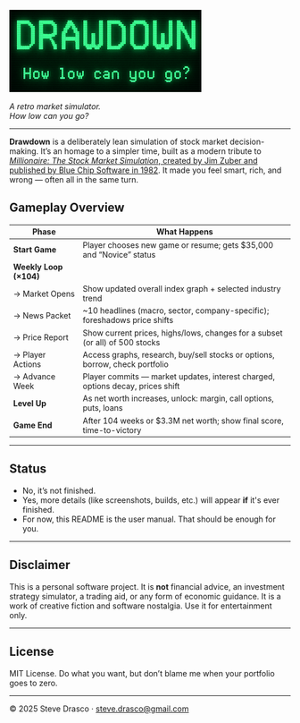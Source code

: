 ![Drawdown](docs/images/logo_small.png)

*A retro market simulator.*  
*How low can you go?*

---

**Drawdown** is a deliberately lean simulation of stock market decision-making.  It’s an homage to a simpler time, built as a modern tribute to [*Millionaire: The Stock Market Simulation*, created by Jim Zuber and published by Blue Chip Software in 1982](https://en.wikipedia.org/wiki/Millionaire:_The_Stock_Market_Simulation).  It made you feel smart, rich, and wrong — often all in the same turn.

## Gameplay Overview

| **Phase**              | **What Happens**                                                                 |
|------------------------|-----------------------------------------------------------------------------------|
| **Start Game**         | Player chooses new game or resume; gets $35,000 and “Novice” status              |
| **Weekly Loop (×104)** |                                                                                   |
| → Market Opens         | Show updated overall index graph + selected industry trend                       |
| → News Packet          | ~10 headlines (macro, sector, company-specific); foreshadows price shifts        |
| → Price Report         | Show current prices, highs/lows, changes for a subset (or all) of 500 stocks     |
| → Player Actions       | Access graphs, research, buy/sell stocks or options, borrow, check portfolio     |
| → Advance Week         | Player commits — market updates, interest charged, options decay, prices shift   |
| **Level Up**           | As net worth increases, unlock: margin, call options, puts, loans                |
| **Game End**           | After 104 weeks or $3.3M net worth; show final score, time-to-victory        |

---

## Status

- No, it’s not finished.  
- Yes, more details (like screenshots, builds, etc.) will appear **if** it's ever finished.  
- For now, this README is the user manual. That should be enough for you.

---

## Disclaimer

This is a personal software project. It is **not** financial advice, an investment strategy simulator, a trading aid, or any form of economic guidance. It is a work of creative fiction and software nostalgia. Use it for entertainment only.

---

## License

MIT License. Do what you want, but don’t blame me when your portfolio goes to zero.

---

© 2025 Steve Drasco · steve.drasco@gmail.com
